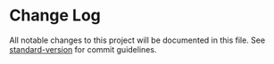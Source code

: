 # Change Log

All notable changes to this project will be documented in this file. See [standard-version](https://github.com/conventional-changelog/standard-version) for commit guidelines.



